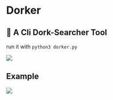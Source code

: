 # Dorker
## 🔎 A Cli Dork-Searcher Tool

run it with `python3 dorker.py`

<img src="https://github.com/abalesluke/dorker/blob/main/imgs/image.png?raw=true">

## Example

<img src="https://github.com/abalesluke/dorker/blob/main/imgs/image2.jpg?raw=true">
